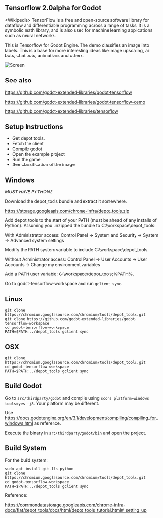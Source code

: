 ## Tensorflow 2.0alpha for Godot

<Wikipedia\> TensorFlow is a free and open-source software library for dataflow and differentiable programming across a range of tasks. It is a symbolic math library, and is also used for machine learning applications such as neural networks. 

This is Tensorflow for Godot Engine. The demo classifies an image into labels. This is a base for more interesting ideas like image upscaling, ai bots, chat bots, animations and others.

![Screen](https://github.com/godot-extended-libraries/godot-tensorflow-workspace/blob/master/Screen%20Shot%202019-05-13%20at%209.21.18%20PM.png)

## See also

https://github.com/godot-extended-libraries/godot-tensorflow

https://github.com/godot-extended-libraries/godot-tensorflow-demo

https://github.com/godot-extended-libraries/tensorflow

## Setup Instructions

* Get depot tools.
* Fetch the client
* Compile godot
* Open the example project
* Run the game
* See classification of the image

## Windows

*MUST HAVE PYTHON2*

Download the depot_tools bundle and extract it somewhere.

https://storage.googleapis.com/chrome-infra/depot_tools.zip

Add depot_tools to the start of your PATH (must be ahead of any installs of Python). Assuming you unzipped the bundle to C:\workspace\depot_tools:

With Administrator access:
Control Panel → System and Security → System → Advanced system settings

Modify the PATH system variable to include C:\workspace\depot_tools.

Without Administrator access:
Control Panel → User Accounts → User Accounts → Change my environment variables

Add a PATH user variable: C:\workspace\depot_tools;%PATH%.

Go to godot-tensorflow-workspace and run `gclient sync`.

## Linux

```
git clone https://chromium.googlesource.com/chromium/tools/depot_tools.git
git clone https://github.com/godot-extended-libraries/godot-tensorflow-workspace
cd godot-tensorflow-workspace
PATH=$PATH:../depot_tools gclient sync
```

## OSX


```
git clone https://chromium.googlesource.com/chromium/tools/depot_tools.git
cd godot-tensorflow-workspace
PATH=$PATH:../depot_tools gclient sync
```

## Build Godot

Go to `src/thirdparty/godot` and compile using `scons platform=windows tools=yes -j8`. Your platform may be different.

Use https://docs.godotengine.org/en/3.1/development/compiling/compiling_for_windows.html as reference.

Execute the binary in `src/thirdparty/godot/bin` and open the project.

## Build System

For the build system:

```
sudo apt install git-lfs python
git clone https://chromium.googlesource.com/chromium/tools/depot_tools.git
cd godot-tensorflow-workspace
PATH=$PATH:../depot_tools gclient sync
``` 

Reference:

https://commondatastorage.googleapis.com/chrome-infra-docs/flat/depot_tools/docs/html/depot_tools_tutorial.html#_setting_up
